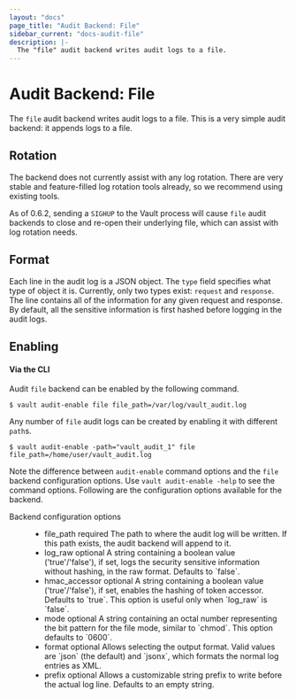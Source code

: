 ```yaml
---
layout: "docs"
page_title: "Audit Backend: File"
sidebar_current: "docs-audit-file"
description: |-
  The "file" audit backend writes audit logs to a file.
---
```


# Audit Backend: File

The `file` audit backend writes audit logs to a file. This is a very simple audit
backend: it appends logs to a file.

## Rotation

The backend does not currently assist with any log rotation. There are very
stable and feature-filled log rotation tools already, so we recommend using
existing tools.

As of 0.6.2, sending a `SIGHUP` to the Vault process will cause `file` audit
backends to close and re-open their underlying file, which can assist with log
rotation needs.

## Format

Each line in the audit log is a JSON object. The `type` field specifies what type of
object it is. Currently, only two types exist: `request` and `response`. The line contains
all of the information for any given request and response. By default, all the sensitive
information is first hashed before logging in the audit logs.

## Enabling

#### Via the CLI

Audit `file` backend can be enabled by the following command.

```
$ vault audit-enable file file_path=/var/log/vault_audit.log
```

Any number of `file` audit logs can be created by enabling it with different `path`s.

```
$ vault audit-enable -path="vault_audit_1" file file_path=/home/user/vault_audit.log
```

Note the difference between `audit-enable` command options and the `file` backend
configuration options. Use `vault audit-enable -help` to see the command options.
Following are the configuration options available for the backend.

<dl class="api">
  <dt>Backend configuration options</dt>
  <dd>
    <ul>
      <li>
        <span class="param">file_path</span>
        <span class="param-flags">required</span>
            The path to where the audit log will be written. If this
            path exists, the audit backend will append to it.
      </li>
      <li>
        <span class="param">log_raw</span>
        <span class="param-flags">optional</span>
            A string containing a boolean value ('true'/'false'), if set, logs
            the security sensitive information without hashing, in the raw
            format. Defaults to `false`.
      </li>
      <li>
        <span class="param">hmac_accessor</span>
        <span class="param-flags">optional</span>
            A string containing a boolean value ('true'/'false'), if set,
            enables the hashing of token accessor. Defaults
            to `true`. This option is useful only when `log_raw` is `false`.
      </li>
      <li>
        <span class="param">mode</span>
        <span class="param-flags">optional</span>
            A string containing an octal number representing the bit pattern
            for the file mode, similar to `chmod`. This option defaults to
            `0600`.
      </li>
      <li>
        <span class="param">format</span>
        <span class="param-flags">optional</span>
            Allows selecting the output format. Valid values are `json` (the
            default) and `jsonx`, which formats the normal log entries as XML.
      </li>
      <li>
        <span class="param">prefix</span>
        <span class="param-flags">optional</span>
            Allows a customizable string prefix to write before the actual log
            line. Defaults to an empty string.
      </li>
    </ul>
  </dd>
</dl>

